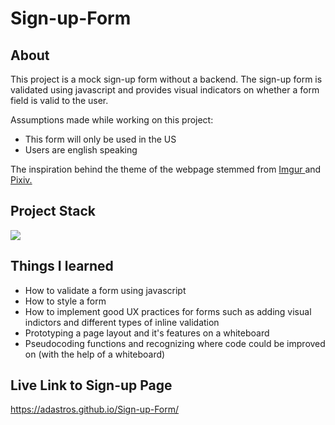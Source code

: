 # Sign-up-Form

## About

This project is a mock sign-up form without a backend. The sign-up form is validated using javascript and provides visual indicators on whether a form field is valid to the user.

Assumptions made while working on this project:

- This form will only be used in the US
- Users are english speaking

The inspiration behind the theme of the webpage stemmed from
<a href="https://imgur.com/">
Imgur
</a>
and
<a href="https://www.pixiv.net/en/">
Pixiv.
</a>

## Project Stack

 <img src="https://skillicons.dev/icons?i=javascript,html,css" />

## Things I learned

- How to validate a form using javascript
- How to style a form
- How to implement good UX practices for forms such as adding visual indictors and
  different types of inline validation
- Prototyping a page layout and it's features on a whiteboard
- Pseudocoding functions and recognizing where code could be improved on (with the help of a whiteboard)

## Live Link to Sign-up Page

https://adastros.github.io/Sign-up-Form/
